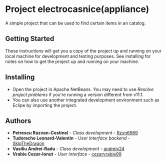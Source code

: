 # Project electrocasnice(appliance)
  A simple project that can be used to find certain items in an catalog.
  
## Getting Started
These instructions will get you a copy of the project up and running on your local machine for development and testing purposes. See installing for notes on how to get the project up and running on your machine.


## Installing
 - Open the project in Apache NetBeans. You may need to use *Resolve project problems* if you're running a version different from v11.1.
 - You can also use another integrated development environment such as Eclipe by importing the project.

## Authors

* **Petrescu Razvan-Costinel** - *Class development* - [Rzvn6969](https://github.com/Rzvn6969)
* **Tudorache Leonard-Valentin** - *User interface backend* - [SkipTheDragon](https://github.com/SkipTheDragon)
* **Vasiliu Andrei-Radu** - *Class development* - [andreiv24](https://github.com/andreiv24)
* **Vrabie Cezar-Ionut** - *User interface* - [cezarvrabie99](https://github.com/cezarvrabie99)
